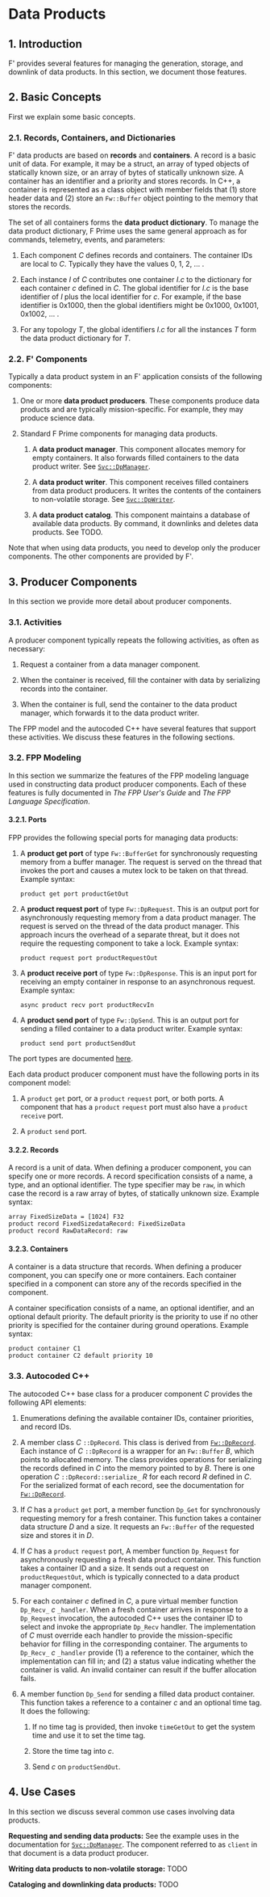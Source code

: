# Data Products

## 1. Introduction

F' provides several features for managing the generation, storage,
and downlink of data products.
In this section, we document those features.

## 2. Basic Concepts

First we explain some basic concepts.

### 2.1. Records, Containers, and Dictionaries

F' data products are based on **records** and **containers**.
A record is a basic unit of data.
For example, it may be a struct, an array of typed objects of
statically known size, or an array of bytes of statically unknown size.
A container has an identifier and a priority and stores records.
In C++, a container is represented as a class object with member fields that
(1) store header data and (2) store an `Fw::Buffer` object pointing
to the memory that stores the records.

The set of all containers forms the **data product dictionary**.
To manage the data product dictionary, F Prime uses the same general approach
as for commands, telemetry, events, and parameters:

1. Each component _C_ defines records and containers.
The container IDs are local to _C_.
Typically they have the values 0, 1, 2, ... .

2. Each instance _I_ of _C_ contributes one container _I.c_ to the 
dictionary for each container _c_ defined in _C_.
The global identifier for _I.c_ is the base identifier of _I_ plus
the local identifier for _c_.
For example, if the base identifier is 0x1000, then the global identifiers
might be 0x1000, 0x1001, 0x1002, ... .

3. For any topology _T_, the global identifiers _I.c_ for all the instances _T_
form the data product dictionary for _T_.

### 2.2. F' Components

Typically a data product system in an F' application consists of the following
components:

1. One or more **data product producers**.
   These components produce data products and are typically mission-specific.
   For example, they may produce science data.

1. Standard F Prime components for managing data products.

   1. A **data product manager**.
      This component allocates memory for empty containers.
      It also forwards filled containers to the data product writer.
      See [`Svc::DpManager`](../../Svc/DpManager/docs/sdd.md).

   1. A **data product writer**.
      This component receives filled containers from data product
      producers. It writes the contents of the containers to non-volatile
      storage. See [`Svc::DpWriter`](../../Svc/DpWriter/docs/sdd.md).

   1. A **data product catalog**.
      This component maintains a database of available data
      products. By command, it downlinks and deletes data products.
      See TODO.

Note that when using data products, you need to develop only the
producer components. The other components are provided by F'.

## 3. Producer Components

In this section we provide more detail about producer components.

### 3.1. Activities

A producer component typically repeats the following activities,
as often as necessary:

1. Request a container from a data manager component.

2. When the container is received, fill the container with
data by serializing records into the container.

3. When the container is full, send the container to the
data product manager, which forwards it to the data
product writer.

The FPP model and the autocoded C++ have several features that
support these activities.
We discuss these features in the following sections.

### 3.2. FPP Modeling

In this section we summarize the features of the FPP modeling
language used in constructing data product producer components.
Each of these features is fully documented in _The FPP User's Guide_
and _The FPP Language Specification_.

#### 3.2.1. Ports

FPP provides the following special ports for managing data products:

1. A **product get port** of type `Fw::BufferGet` for synchronously requesting
   memory from a buffer manager.
   The request is served on the thread that invokes the port
   and causes a mutex lock to be taken on that thread.
   Example syntax:
   ```
   product get port productGetOut
   ```

1. A **product request port** of type `Fw::DpRequest`.
   This is an output port for asynchronously requesting memory
   from a data product manager.
   The request is served on the thread of the data product manager.
   This approach incurs the overhead of a separate threat, but it
   does not require the requesting component to take a lock.
   Example syntax:
   ```
   product request port productRequestOut
   ```

1. A **product receive port** of type `Fw::DpResponse`.
   This is an input port for receiving an empty container in response
   to an asynchronous request. Example syntax:
   ```
   async product recv port productRecvIn
   ```

1. A **product send port** of type `Fw::DpSend`.
   This is an output port for sending a filled container
   to a data product writer. Example syntax:
   ```
   product send port productSendOut
   ```
   
The port types are documented [here](../../Fw/Dp/docs/sdd.md).

Each data product producer component must have the following
ports in its component model:

1. A `product` `get` port, or a `product` `request` port, or both ports.
   A component that has a `product` `request` port must also have
   a `product` `receive` port.

1. A `product` `send` port.

#### 3.2.2. Records

A record is a unit of data.
When defining a producer component, you can specify one or more
records.
A record specification consists of a name, a type, and an optional identifier.
The type specifier may be `raw`, in which case the record
is a raw array of bytes, of statically unknown size.
Example syntax:
```
array FixedSizeData = [1024] F32
product record FixedSizedataRecord: FixedSizeData
product record RawDataRecord: raw
```

#### 3.2.3. Containers

A container is a data structure that  records.
When defining a producer component, you can specify one or more containers.
Each container specified in a component can store
any of the records specified in the component.

A container specification consists of a name, an optional
identifier, and an optional default priority.
The default priority is the priority to use if no
other priority is specified for the container
during ground operations.
Example syntax:
```
product container C1
product container C2 default priority 10
```

### 3.3. Autocoded C++

The autocoded C++ base class for a producer component _C_ provides
the following API elements:

1. Enumerations defining the available container IDs, container
priorities, and record IDs.

1. A member class _C_ `::DpRecord`. This class is derived from
[`Fw::DpRecord`](../../Fw/Dp/docs/sdd.md).
Each instance of _C_ `::DpRecord` is a wrapper for an `Fw::Buffer` _B_,
which points to allocated memory.
The class provides operations for serializing the records
defined in _C_ into the memory pointed to by _B_.
There is one operation _C_ `::DpRecord::serialize_` _R_
for each record _R_ defined in _C_.
For the serialized format of each record, see the documentation
for [`Fw::DpRecord`](../../Fw/Dp/docs/sdd.md).

1. If _C_ has a `product` `get` port, a member function `Dp_Get`
for synchronously requesting memory for a fresh container.
This function takes a container data structure _D_ and a size.
It requests an `Fw::Buffer` of the requested size and stores it
in _D_.

1. If _C_ has a `product` `request` port, A member function
`Dp_Request` for asynchronously requesting a fresh
data product container.
This function takes a container ID and a size.
It sends out a request on `productRequestOut`, which is
typically connected to a data product manager component.

1. For each container _c_ defined in _C_, a pure virtual
member function `Dp_Recv_` _c_ `_handler`.
When a fresh container arrives in response to a
`Dp_Request` invocation, the autocoded C++ uses the container ID to
select and invoke the appropriate `Dp_Recv` handler.
The implementation of _C_ must override each handler
to provide the mission-specific behavior for filling
in the corresponding container.
The arguments to `Dp_Recv_` _c_ `_handler` provide
(1) a reference to the container, which the implementation can fill in;
and (2) a status value indicating whether the container
is valid. An invalid container can result if the buffer
allocation fails.

1. A member function `Dp_Send` for sending a filled
data product container.
This function takes a reference to a container _c_ and an
optional time tag.
It does the following:

   1. If no time tag is provided, then invoke `timeGetOut`
      to get the system time and use it to set the time tag.

   1. Store the time tag into _c_.

   1. Send _c_ on `productSendOut`.

## 4. Use Cases

In this section we discuss several common use cases involving
data products.

**Requesting and sending data products:**
See the example uses in the documentation for
[`Svc::DpManager`](../../Svc/DpManager/docs/sdd.md#5-example-uses).
The component referred to as `client` in that document
is a data product producer.

**Writing data products to non-volatile storage:**
TODO

**Cataloging and downlinking data products:**
TODO

